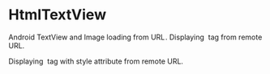 # HtmlTextView

Android TextView and Image loading from URL . Displaying <img> tag from remote URL.

Displaying <img> tag with style attribute from remote URL. 
